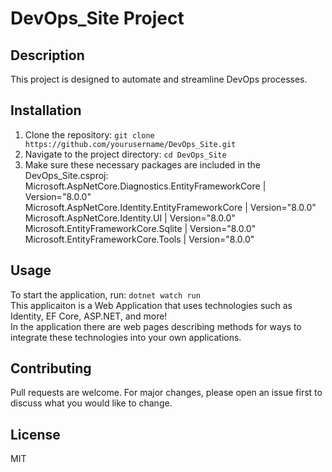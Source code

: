 # DevOps_Site Project

## Description
This project is designed to automate and streamline DevOps processes.

## Installation
1. Clone the repository: `git clone https://github.com/yourusername/DevOps_Site.git`
2. Navigate to the project directory: `cd DevOps_Site`
3. Make sure these necessary packages are included in the DevOps_Site.csproj:
Microsoft.AspNetCore.Diagnostics.EntityFrameworkCore | Version="8.0.0"  
Microsoft.AspNetCore.Identity.EntityFrameworkCore | Version="8.0.0"  
Microsoft.AspNetCore.Identity.UI | Version="8.0.0"  
Microsoft.EntityFrameworkCore.Sqlite | Version="8.0.0"  
Microsoft.EntityFrameworkCore.Tools | Version="8.0.0"  

## Usage
To start the application, run: `dotnet watch run`  
This applicaiton is a Web Application that uses technologies such as Identity, EF Core, ASP.NET, and more!  
In the application there are web pages describing methods for ways to integrate these technologies into your own applications.

## Contributing
Pull requests are welcome. For major changes, please open an issue first to discuss what you would like to change.

## License
MIT
